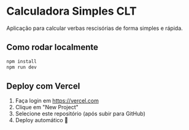 # Calculadora Simples CLT

Aplicação para calcular verbas rescisórias de forma simples e rápida.

## Como rodar localmente

```bash
npm install
npm run dev
```

## Deploy com Vercel

1. Faça login em https://vercel.com
2. Clique em "New Project"
3. Selecione este repositório (após subir para GitHub)
4. Deploy automático 🚀

